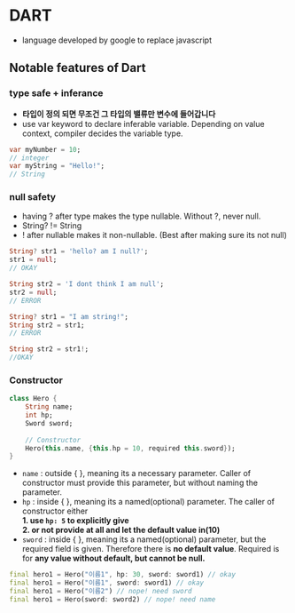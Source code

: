 # DART
- language developed by google to replace javascript
## Notable features of Dart 
### type safe + inferance
- **타입이 정의 되면 무조건 그 타입의 밸류만 변수에 들어갑니다**
- use var keyword to declare inferable variable. Depending on value context, compiler decides the variable type.
```dart
var myNumber = 10; 
// integer
var myString = "Hello!";
// String
```

### null safety
- having ? after type makes the type nullable. Without ?, never null.
- String? != String
- ! after nullable makes it non-nullable. (Best after making sure its not null)
```dart
String? str1 = 'hello? am I null?';
str1 = null;
// OKAY

String str2 = 'I dont think I am null';
str2 = null;
// ERROR
```

```dart
String? str1 = "I am string!";
String str2 = str1;
// ERROR

String str2 = str1!;
//OKAY
```

### Constructor
```dart
class Hero {
    String name;
    int hp;
    Sword sword;
    
    // Constructor
    Hero(this.name, {this.hp = 10, required this.sword});
}
```

- `name` : outside { }, meaning its a necessary parameter. Caller of constructor must provide this parameter, but without naming the parameter.
- `hp` : inside { }, meaning its a named(optional) parameter. The caller of constructor either <br>
__1. use `hp: 5` to explicitly give__ <br>
__2. or not provide at all and let the default value in(10)__
- `sword` : inside { }, meaning its a named(optional) parameter, but the required field is given. Therefore there is **no default value**. Required is for **any value without default, but cannot be null.**

```dart
final hero1 = Hero("이름1", hp: 30, sword: sword1) // okay
final hero1 = Hero("이름1", sword: sword1) // okay
final hero1 = Hero("이름2") // nope! need sword 
final hero1 = Hero(sword: sword2) // nope! need name
```

